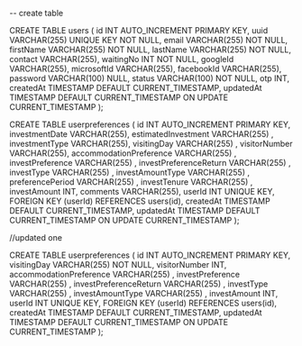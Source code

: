 -- create table

CREATE TABLE users (
id INT AUTO_INCREMENT PRIMARY KEY,
uuid VARCHAR(255) UNIQUE KEY NOT NULL,
email VARCHAR(255) NOT NULL,
firstName VARCHAR(255) NOT NULL,
lastName VARCHAR(255) NOT NULL,
contact VARCHAR(255),
waitingNo INT NOT NULL,
googleId VARCHAR(255),
microsoftId VARCHAR(255),
facebookId VARCHAR(255),
password VARCHAR(100) NULL,
status VARCHAR(100) NOT NULL,
otp INT,
createdAt TIMESTAMP DEFAULT CURRENT_TIMESTAMP,
updatedAt TIMESTAMP DEFAULT CURRENT_TIMESTAMP ON UPDATE CURRENT_TIMESTAMP
);

CREATE TABLE userpreferences (
id INT AUTO_INCREMENT PRIMARY KEY,
investmentDate VARCHAR(255),
estimatedInvestment VARCHAR(255) ,
investmentType VARCHAR(255),
visitingDay VARCHAR(255) ,
visitorNumber VARCHAR(255),
accommodationPreference VARCHAR(255) ,
investPreference VARCHAR(255) ,
investPreferenceReturn VARCHAR(255) ,
investType VARCHAR(255) ,
investAmountType VARCHAR(255) ,
preferencePeriod VARCHAR(255) ,
investTenure VARCHAR(255) ,
investAmount INT,
comments VARCHAR(255),
userId INT UNIQUE KEY,
FOREIGN KEY (userId) REFERENCES users(id),
createdAt TIMESTAMP DEFAULT CURRENT_TIMESTAMP,
updatedAt TIMESTAMP DEFAULT CURRENT_TIMESTAMP ON UPDATE CURRENT_TIMESTAMP
);

//updated one

CREATE TABLE userpreferences (
id INT AUTO_INCREMENT PRIMARY KEY,
visitingDay VARCHAR(255) NOT NULL,
visitorNumber INT,
accommodationPreference VARCHAR(255) ,
investPreference VARCHAR(255) ,
investPreferenceReturn VARCHAR(255) ,
investType VARCHAR(255) ,
investAmountType VARCHAR(255) ,
investAmount INT,
userId INT UNIQUE KEY,
FOREIGN KEY (userId) REFERENCES users(id),
createdAt TIMESTAMP DEFAULT CURRENT_TIMESTAMP,
updatedAt TIMESTAMP DEFAULT CURRENT_TIMESTAMP ON UPDATE CURRENT_TIMESTAMP
);
